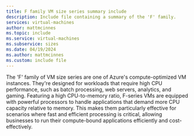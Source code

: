 ```yaml
---
title: F family VM size series summary include
description: Include file containing a summary of the 'F' family.
services: virtual-machines
author: mattmcinnes
ms.topic: include
ms.service: virtual-machines
ms.subservice: sizes
ms.date: 04/19/2024
ms.author: mattmcinnes
ms.custom: include file
---
```

The 'F' family of VM size series are one of Azure's compute-optimized VM instances. They're designed for workloads that require high CPU performance, such as batch processing, web servers, analytics, and gaming. Featuring a high CPU-to-memory ratio, F-series VMs are equipped with powerful processors to handle applications that demand more CPU capacity relative to memory. This makes them particularly effective for scenarios where fast and efficient processing is critical, allowing businesses to run their compute-bound applications efficiently and cost-effectively.